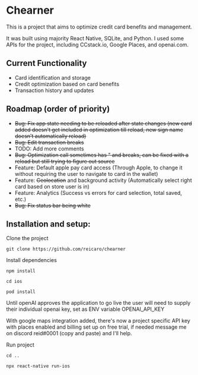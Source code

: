 # Chearner
This is a project that aims to optimize credit card benefits and management. 

It was built using majority React Native, SQLite, and Python. I used some APIs for the project, including CCstack.io, Google Places, and openai.com.

## Current Functionality
* Card identification and storage
* Credit optimization based on card benefits
* Transaction history and updates

## Roadmap (order of priority)
* ~~Bug: Fix app state needing to be reloaded after state changes (new card added doesn't get included in optimization till reload, new sign name doesn't automatically reload)~~
* ~~Bug: Edit transaction breaks~~
* TODO: Add more comments
* ~~Bug: Optimization call sometimes has " and breaks, can be fixed with a reload but still trying to figure out source~~
* Feature: Default apple pay card access (Through Apple, to change it without requiring the user to navigate to card in the wallet)
* Feature: ~~Geolocation~~ and background activity (Automatically select right card based on store user is in)
* Feature: Analytics (Success vs errors for card selection, total saved, etc.)
* ~~Bug: Fix status bar being white~~

## Installation and setup:

Clone the project

```
git clone https://github.com/reicaro/chearner
```

Install dependencies

```
npm install
```

```
cd ios
```

```
pod install
```

Until openAI approves the application to go live the user will need to supply their individual openai key, set as ENV variable OPENAI_API_KEY

With google maps integration added, there's now a project specific API key with places enabled and billing set up on free trial, if needed message me on discord reіd#0001 (copy and paste) and I'll help.

Run project

```
cd ..
```

```
npx react-native run-ios
```
